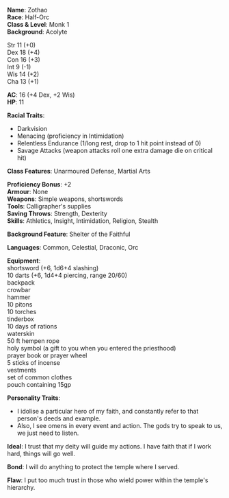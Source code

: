 **Name**: Zothao  
**Race**: Half-Orc  
**Class & Level**: Monk 1  
**Background**: Acolyte  

Str 11 (+0)  
Dex 18 (+4)  
Con 16 (+3)  
Int 9 (-1)  
Wis 14 (+2)  
Cha 13 (+1)  

**AC**: 16 (+4 Dex, +2 Wis)  
**HP**: 11

**Racial Traits**:

- Darkvision
- Menacing (proficiency in Intimidation)
- Relentless Endurance (1/long rest, drop to 1 hit point instead of 0)
- Savage Attacks (weapon attacks roll one extra damage die on critical hit)

**Class Features**: Unarmoured Defense, Martial Arts

**Proficiency Bonus**: +2  
**Armour**: None  
**Weapons**: Simple weapons, shortswords  
**Tools**: Calligrapher's supplies  
**Saving Throws**: Strength, Dexterity  
**Skills**: Athletics, Insight, Intimidation, Religion, Stealth  

**Background Feature**: Shelter of the Faithful

**Languages**: Common, Celestial, Draconic, Orc

**Equipment**:  
shortsword (+6, 1d6+4 slashing)  
10 darts (+6, 1d4+4 piercing, range 20/60)  
backpack  
crowbar  
hammer  
10 pitons  
10 torches  
tinderbox  
10 days of rations  
waterskin  
50 ft hempen rope  
holy symbol (a gift to you when you entered the priesthood)  
prayer book or prayer wheel  
5 sticks of incense  
vestments  
set of common clothes  
pouch containing 15gp

**Personality Traits**:

- I idolise a particular hero of my faith, and constantly refer to that person's deeds and example.
- Also, I see omens in every event and action. The gods try to speak to us, we just need to listen.

**Ideal**: I trust that my deity will guide my actions. I have faith that if I work hard, things will go well.

**Bond**: I will do anything to protect the temple where I served.

**Flaw**: I put too much trust in those who wield power within the temple's hierarchy.
